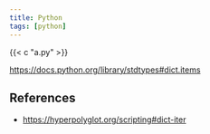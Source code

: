 ```yaml
---
title: Python
tags: [python]
---
```


{{< c "a.py" >}}

<https://docs.python.org/library/stdtypes#dict.items>

## References

- <https://hyperpolyglot.org/scripting#dict-iter>
